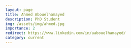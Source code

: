 ```yaml
---
layout: page
title: Ahmed Abouelhamayed
description: PhD Student
img: /assets/img/ahmed.jpg
importance: 2
redirect: https://www.linkedin.com/in/aabouelhamayed/
category: current
---
```

